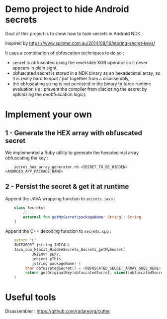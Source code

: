 # Demo project to hide Android secrets

Goal of this project is to show how to hide secrets in Android NDK.

Inspired by https://www.splinter.com.au/2014/09/16/storing-secret-keys/

It uses a combination of obfuscation techniques to do so :
- secret is obfuscated using the reversible XOR operator so it never appears in plain sight,
- obfuscated secret is stored in a NDK binary as an hexadecimal array, so it is really hard to spot / put together from a disassembly,
- the obfuscating string is not persisted in the binary to force runtime evaluation (ie : prevent the compiler from disclosing the secret by optimizing the deobfuscation logic).

# Implement your own

## 1 - Generate the HEX array with obfuscated secret

We implemented a Ruby utility to generate the hexadecimal array obfuscating the key :

```shell
    secret_hex_array_generator.rb <SECRET_TO_BE_HIDDEN> <ANDROID_APP_PACKAGE_NAME>
```

## 2 - Persist the secret & get it at runtime

Append the JAVA wrapping function to `secrets.java` :

```kotlin
    class Secrets{
        //...
        external fun getMySecret(packageName: String): String
    }
```

Append the C++ decoding function to `secrets.cpp` :

```cpp
    extern "C"
    JNIEXPORT jstring JNICALL
    Java_com_klaxit_HiddenSecrets_Secrets_getMySecret(
            JNIEnv* pEnv,
            jobject pThis,
            jstring packageName) {
         char obfuscatedSecret[] = <OBFUSCATED_SECRET_ARRAY_GOES_HERE> ;
         return getOriginalKey(obfuscatedSecret, sizeof(obfuscatedSecret), packageName, pEnv);
    }
```

# Useful tools

Disassembler : https://github.com/radareorg/cutter
